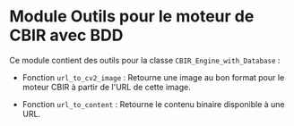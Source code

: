 # Module Outils pour le moteur de CBIR avec BDD

Ce module contient des outils pour la classe `CBIR_Engine_with_Database` :

* Fonction `url_to_cv2_image` : Retourne une image au bon format pour le moteur CBIR à partir de l'URL de cette image.

* Fonction `url_to_content` : Retourne le contenu binaire disponible à une URL.
